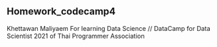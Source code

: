 ## Homework_codecamp4
  Khettawan Maliyaem For learning Data Science //
  DataCamp for Data Scientist 2021 of Thai Programmer Association
